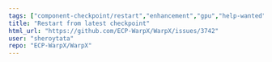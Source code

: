 ```yaml
---
tags: ["component-checkpoint/restart","enhancement","gpu","help-wanted","hpsf","laser","particle-in-cell","physics","pic","plasma","research","simulation"]
title: "Restart from latest checkpoint"
html_url: "https://github.com/ECP-WarpX/WarpX/issues/3742"
user: "sheroytata"
repo: "ECP-WarpX/WarpX"
---
```


